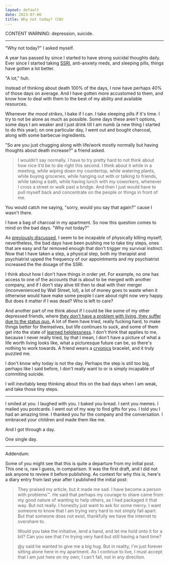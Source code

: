 ```yaml
---
layout: default
date: 2023-07-06
title: Why not today? (CW)
---
```


CONTENT WARNING: depression, suicide.

---

"Why not today?" I asked myself.

A year has passed by since I started to have strong suicidal thoughts daily. Ever since I started taking [SSRI](https://en.wikipedia.org/wiki/Selective_serotonin_reuptake_inhibitor), anti-anxiety meds, and sleeping pills, things have gotten a lot better. 

"A lot," huh. 

Instead of thinking about death 100% of the days, I now have perhaps 40% of those days on average. And I have gotten more accustomed to them, and know how to deal with them to the best of my ability and available resources.

Whenever _the mood strikes_, I bake if I can. I take sleeping pills if it's time. I  try to not be alone as much as possible. Some days these aren't options, some days I am weaker and I just drink till I am numb (a new thing I started to do this year); on one particular day, I went out and bought charcoal, along with some barbecue ingredients.

"So are you just chugging along with life/work mostly normally but having thoughts about death increase?" a friend asked.

> I wouldn’t say normally. I have to try pretty hard to not think about how nice it’d be to die right this second. I think about it while in a meeting, while wiping down my countertop, while watering plants, while buying groceries, while hanging out with or talking to friends, while taking a bath, while having lunch with my coworkers, whenever I cross a street or walk past a bridge. And then I just would have to pull myself back and concentrate on the people or things in front of me. 

You would catch me saying, "sorry, would you say that again?" cause I wasn't there.

I have a bag of charcoal in my apartment. So now this question comes to mind on the bad days. "Why not today?"

As [previously discussed](/posts/depression), I seem to be incapable of physically killing myself; nevertheless, the bad days have been pushing me to take tiny steps, ones that are easy and far removed enough that don't trigger my survival instinct. Now that I have taken a step, a physical step, both my therapist and psychiatrist upped the frequency of our appointments and my psychiatrist increased the the dosage of the SSRI.

I think about how I don't have things in order yet. For example, no one has access to one of the accounts that is about to be merged with another company, and if I don't stay alive till then to deal with their merger (inconvenienced by Wall Street, lol), a lot of money goes to waste when it otherwise would have make some people I care about right now very happy. But does it matter if I was dead? Who is left to care? 

And another part of me think about if I could be like some of my other depressed friends, where [they don't have a problem with living, they suffer due to the status quo.](/notes/2023-05-21-oo) A lot of them have tried, really fucking hard, to make things better for themselves, but life continues to suck, and some of them get into the state of [learned helplessness](https://en.wikipedia.org/wiki/Learned_helplessness). I don't think that applies to me, because I never really tried, by that I mean, I don't have a picture of what a life worth living looks like, what a picturesque future can be, so there's nothing to work towards. A friend wears a [cryonics](https://en.m.wikipedia.org/wiki/Cryonics) bracelet, and it truly puzzled me.

I don't know why today is not the day. Perhaps the step is still too big, perhaps like I said before, I don't really want to or is simply incapable of commiting suicide.

I will inevitably keep thinking about this on the bad days when I am weak, and take those tiny steps.

---

I smiled at you. I laughed with you. I baked you bread. I sent you memes. I mailed you postcards. I went out of my way to find gifts for you. I told you I had an amazing time. I thanked you for the company and the conversation. I embraced your children and made them like me. 

And I got through a day.

One
single
day.

---

Addendum:

Some of you might see that this is quite a departure from my initial post. This one is, raw I guess, in comparison. It was the first draft, and I did not ask anyone to review it before publishing. As context for why this is, here's a diary entry from last year after I published the initial post:

> They praised my article, but it made me sad. I have become a person with problems™.
> He said that perhaps my courage to share came from my good nature of wanting to help others, as I had packaged it that way. But not really. I honeslty just want to ask for some mercy.
> I want someone to know that I am trying very hard to not simply fall apart. But that someone does not exist, thankfully we have the internet to overshare to.
>
> Would you take the initiative, lend a hand, and let me hold onto it for a bit? Can you see that I'm trying very hard but still having a hard time? 
> 
> @y said he wanted to give me a big hug. But in reality, I'm just forever sitting alone here in my apartment.
> As I continue to live, I must accept that I am just here on my own; I can't fall, not in any direction.
